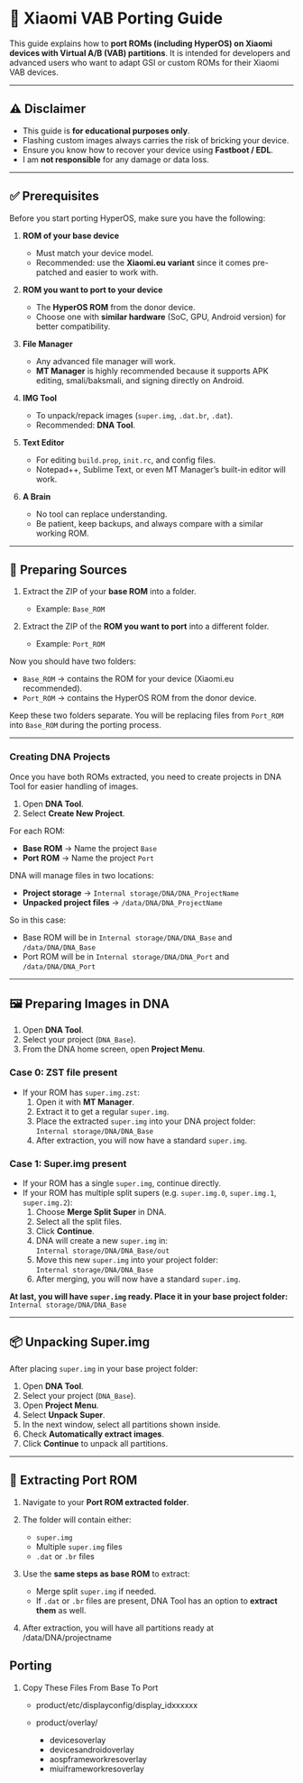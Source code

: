 # 📖 Xiaomi VAB Porting Guide

This guide explains how to **port ROMs (including HyperOS) on Xiaomi devices with Virtual A/B (VAB) partitions**. It is intended for developers and advanced users who want to adapt GSI or custom ROMs for their Xiaomi VAB devices.

---

## ⚠️ Disclaimer
- This guide is **for educational purposes only**.
- Flashing custom images always carries the risk of bricking your device.
- Ensure you know how to recover your device using **Fastboot / EDL**.
- I am **not responsible** for any damage or data loss.

---

## ✅ Prerequisites
Before you start porting HyperOS, make sure you have the following:

1. **ROM of your base device**  
   - Must match your device model.  
   - Recommended: use the **Xiaomi.eu variant** since it comes pre-patched and easier to work with.

2. **ROM you want to port to your device**  
   - The **HyperOS ROM** from the donor device.  
   - Choose one with **similar hardware** (SoC, GPU, Android version) for better compatibility.

3. **File Manager**  
   - Any advanced file manager will work.  
   - **MT Manager** is highly recommended because it supports APK editing, smali/baksmali, and signing directly on Android.

4. **IMG Tool**  
   - To unpack/repack images (`super.img`, `.dat.br`, `.dat`).  
   - Recommended: **DNA Tool**.

5. **Text Editor**  
   - For editing `build.prop`, `init.rc`, and config files.  
   - Notepad++, Sublime Text, or even MT Manager’s built-in editor will work.

6. **A Brain**  
   - No tool can replace understanding.  
   - Be patient, keep backups, and always compare with a similar working ROM.

---

## 📂 Preparing Sources

1. Extract the ZIP of your **base ROM** into a folder.  
   - Example: `Base_ROM`  

2. Extract the ZIP of the **ROM you want to port** into a different folder.  
   - Example: `Port_ROM`  

Now you should have two folders:  

- `Base_ROM` → contains the ROM for your device (Xiaomi.eu recommended).  
- `Port_ROM` → contains the HyperOS ROM from the donor device.  

Keep these two folders separate. You will be replacing files from `Port_ROM` into `Base_ROM` during the porting process.  

---

### Creating DNA Projects

Once you have both ROMs extracted, you need to create projects in DNA Tool for easier handling of images.  

1. Open **DNA Tool**.  
2. Select **Create New Project**.  

For each ROM:  

- **Base ROM** → Name the project `Base`  
- **Port ROM** → Name the project `Port`  

DNA will manage files in two locations:  

- **Project storage** → `Internal storage/DNA/DNA_ProjectName`  
- **Unpacked project files** → `/data/DNA/DNA_ProjectName`  

So in this case:  

- Base ROM will be in `Internal storage/DNA/DNA_Base` and `/data/DNA/DNA_Base`  
- Port ROM will be in `Internal storage/DNA/DNA_Port` and `/data/DNA/DNA_Port`

---

## 🖼️ Preparing Images in DNA

1. Open **DNA Tool**.  
2. Select your project (`DNA_Base`).  
3. From the DNA home screen, open **Project Menu**.

### Case 0: ZST file present
- If your ROM has `super.img.zst`:  
  1. Open it with **MT Manager**.  
  2. Extract it to get a regular `super.img`.  
  3. Place the extracted `super.img` into your DNA project folder:  
     `Internal storage/DNA/DNA_Base`  
  4. After extraction, you will now have a standard `super.img`.

### Case 1: Super.img present
- If your ROM has a single `super.img`, continue directly.  
- If your ROM has multiple split supers (e.g. `super.img.0`, `super.img.1`, `super.img.2`):  
  1. Choose **Merge Split Super** in DNA.  
  2. Select all the split files.  
  3. Click **Continue**.  
  4. DNA will create a new `super.img` in:  
     `Internal storage/DNA/DNA_Base/out`  
  5. Move this new `super.img` into your project folder:  
     `Internal storage/DNA/DNA_Base`  
  6. After merging, you will now have a standard `super.img`.

**At last, you will have `super.img` ready. Place it in your base project folder:**  
`Internal storage/DNA/DNA_Base`

---

## 📦 Unpacking Super.img

After placing `super.img` in your base project folder:  

1. Open **DNA Tool**.  
2. Select your project (`DNA_Base`).  
3. Open **Project Menu**.  
4. Select **Unpack Super**.  
5. In the next window, select all partitions shown inside.  
6. Check **Automatically extract images**.  
7. Click **Continue** to unpack all partitions.

---

## 📂 Extracting Port ROM

1. Navigate to your **Port ROM extracted folder**.  
2. The folder will contain either:  
   - `super.img`  
   - Multiple `super.img` files  
   - `.dat` or `.br` files  

3. Use the **same steps as base ROM** to extract:  
   - Merge split `super.img` if needed.  
   - If `.dat` or `.br` files are present, DNA Tool has an option to **extract them** as well.  
4. After extraction, you will have all partitions ready at /data/DNA/projectname

## Porting

1. Copy These Files From Base To Port
   - product/etc/displayconfig/display_idxxxxxx
   
   - product/overlay/
        - devicesoverlay
        - devicesandroidoverlay
        - aospframeworkresoverlay
        - miuiframeworkresoverlay